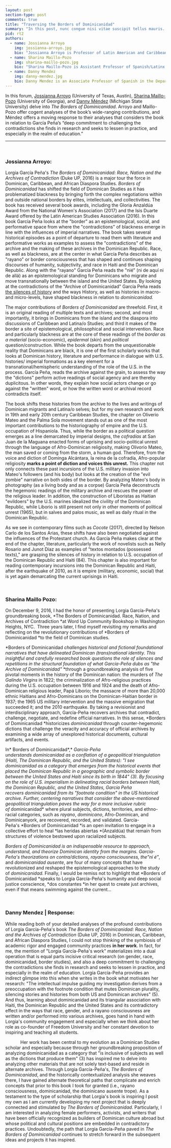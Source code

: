 ```yaml
---
layout: post
section-type: post
comments: true
title: "Traversing the Borders of Dominicanidad"
summary: "In this post, nunc congue nisi vitae suscipit tellus mauris. Faucibus nisl tincidunt eget nullam non nisi est. Tincidunt lobortis feugiat vivamus at augue. Eu facilisis sed odio morbi quis commodo odio aenean sed. Pharetra et ultrices neque ornare aenean euismod. Sit amet est placerat in egestas. Elementum sagittis vitae et leo duis."
pid: rt2
authors:
  - name: Jossianna Arroyo
    img: jossianna-arroyo.jpg
    bio: "Jossianna Arroyo is Professor of Latin American and Caribbean Literatures and Cultures in the Department of Spanish and Portuguese and the Warfield Center for African and African American Studies. Her research interests center on Latin American, Luso-Brazilian and Caribbean literatures and cultures. She is the author of <em>Travestismos culturales: Literatura y etnografia en Cuba y Brasil</em> (Pittsburgh UP 2003) and <em>Writing Secrecy in Caribbean Freemasonry</em> (Palgrave 2013)."
  - name: Sharina Maillo-Pozo
    img: sharina-maillo-pozo.jpg
    bio: "Sharina Maillo-Pozo is Assistant Professor of Spanish/Latinx Studies in the Department of Romance Languages at the University of Georgia. She specializes in Latinx and Caribbean literature and culture, with special attention to the cultural production of the Dominican Republic and its diaspora in the United States."
  - name: Danny Mendez
    img: danny-mendez.jpg
    bio: Danny Mendez is an Associate Professor of Spanish in the Department of Romance and Classical Studies and a Core-Faculty of the Program of Global Studies in Arts and Humanities (GSAH) at Michigan State University. His research focuses on contemporary narrative representations of Dominican migrations to the United States and Puerto Rico, analyzing the particular ways in which these narratives challenge conceptions of Latin American literature and Latino Studies."
---
```



In this forum, <a href="https://liberalarts.utexas.edu/spanish/faculty/ja3344" target="_blank">Jossianna Arroyo</a> (University of Texas, Austin), <a href="https://www.rom.uga.edu/directory/people/sharina-maillo-pozo" target="_blank">Sharina Maillo-Pozo</a> (University of Georgia), and <a href="http://www.rcs.msu.edu/people/danny-mendez" target="_blank">Danny Méndez</a> (Michigan State University) delve into *The Borders of Dominicanidad*. Arroyo and Maillo-Pozo offer cogent analyses of the book’s wide-ranging contributions, and Méndez offers a moving response to their analyses that considers the book in relation to García Peña’s “deep commitment to challenging the contradictions she finds in research and seeks to lessen in practice, and especially in the realm of education.”

---

<br>

### Jossianna Arroyo:

Lorgia García Peña's *The Borders of Dominicanidad: Race, Nation and the
Archives of Contradiction* (Duke UP, 2016) is a major tour the force in
Dominican, Caribbean, and African Diaspora Studies. *Borders of
Dominicanidad* has shifted the field of Dominican Studies as it has
problematized blackness by bringing forth the complex negotiations
within and outside national borders by elites, intellectuals, and
collectivities. The book has received several book awards, including the
Gloria Anzaldúa Award from the National Women's Association (2017) and
the Isis Duarte Award offered by the Latin American Studies Association
(2016). In this book García Peña looks at the "border" as an
epistemological, social, and performative space from where the
"contradictions" of blackness emerge in line with the influences of
imperial narratives. The book takes several historical episodes as a
point of departure to read them with literature and performative works
as examples to assess the "contradictions" of the archive and the making
of these archives in the Dominican Republic. Race, as well as blackness,
are at the center in what García Peña describes as "rayano" or border
consciousness that has shaped and continues shaping discourses of
humanity, subjectivity, and race in Haiti and the Dominican Republic.
Along with the "rayano" García Peña reads the "nié" (ni de aquí ni de
allá) as an epistemological standing for Dominicans who migrate and move
transnationally between the island and the United States. By looking at
the contradictions of the "Archive of Dominicanidad" García Peña reads
<a href="https://www.penguinrandomhouse.com/books/246609/silencing-the-past-20th-anniversary-edition-by-michel-rolph-trouillot/" target="_blank">the silences of history</a> and the ways History, as well as histories in macro- and micro-levels, have shaped blackness in relation to *dominicanidad.*

The major contributions of *Borders of Dominicanidad* are threefold.
First, it is an original reading of multiple texts and archives; second,
and most importantly, it brings in Dominicans from the island and the
diaspora into discussions of Caribbean and Latina/o Studies; and third
it makes of the border a site of epistemological, philosophical and
social intervention. Race and particularly blackness are at the core of
these readings of the *border as a material* (socio-economic),
*epidermal* (skin) and *political* question/construction. While the book
departs from the unquestionable reality that Dominicans are black, it is
one of the first scholarly works that looks at Dominican history,
literature and performance in dialogue with U.S. histories/ imperial
formations as a key element for a transnational/hemispheric
understanding of the role of the U.S. in the process. García Peña, reads
the archive against the grain, to assess the way the \"dictions\"
perform active readings of social agency and are thereby duplicitous. In
other words, they explain how social actors change or go against the
"written" word, or how the written word or archival record contradicts
itself.

The book shifts these histories from the archive to the lives and
writings of Dominican migrants and Latina/o selves; but for my own
research and work in 19th and early 20th century Caribbean Studies, the
chapter on Oliverio Mateo and the Palma Sola movement stands out as one
of the most important contributions to the historiography of empire and
the U.S. occupation of Hispaniola. Thus, while the border as a political
question emerges as a line demarcated by imperial designs, the
*cofradías* at San Juan de la Maguana enacted forms of uprising and
socio-political unrest through the language of Afro-Dominican
religiosity, making Olivorio Mateo, the man saved or coming from the
storm, a human god. Therefore, from the voice and diction of Dominga
Alcántara, la reina de la cofradía, Afro-popular religiosity **marks a
point of diction and voices this unrest.** This chapter not only
connects these past incursions of the U.S. military invasion into
Mateo's followers (and his body) but looks at the creation of the "evil
zombie" narrative on both sides of the border. By analyzing Mateo\'s
body in photography (as a living body and as a corpse) García Peña
deconstructs the hegemonic readings of the military archive and rescues
the power of the religious leader. In addition, the construction of
Liboristas as Haitian "evildoers" by the U.S. marines idealized the
civility of the Dominican Republic, while Liborio is still present not
only in other moments of political unrest (1965), but in salves and
palos music, as well as daily ritual in the Dominican Republic.

As we see in contemporary films such as *Cocote* (2017), directed by
Nelson Carlo de los Santos Arias, these shifts have also been negotiated
against the influences of the Protestant church. As García Peña makes
clear at the end of the chapter, literature, particularly the work of
novelists such as Nelly Rosario and Junot Díaz as examples of "textos
montados (possessed texts)," are grasping the silences of history in
relation to U.S. occupation of the Dominican Republic and Haiti (84).
This chapter is also important for reading contemporary incursions into
the Dominican Republic and Haiti, after the earthquake of 2010, as it is
empire (military, economic, social) that is yet again demarcating the
current uprisings in Haiti.

<br>

### Sharina Maillo Pozo:

On December 9, 2016, I had the honor of presenting Lorgia García-Peña's
groundbreaking book, *The Borders of Dominicanidad. Race, Nation, and
Archives of Contradiction *at Word Up Community Bookshop in Washington
Heights, NYC.  Three years later, I find myself revisiting my remarks
and reflecting on the revolutionary contributions of *Borders of
Dominicanidad *to the field of Dominican studies. 

*Borders of Dominicanidad *challenges historical and fictional
foundational narratives that have delineated Dominican (trans)national
identity. This insightful and carefully researched book* *questions the
role of silences and repetitions in the structural foundation of what
García-Peña dubs as "the Archive of Dominicanidad"* *through a
groundbreaking analysis of five pivotal moments in the history of the
Dominican nation: the murders of *The Galindo Virgins* in 1822; the
criminalization of Afro-religious practices during the U.S. occupation
between 1916 and 1924 and the death of Afro-Dominican religious leader,
Papá Liborio; the massacre of more than 20,000 ethnic Haitians and
Afro-Dominicans on the Dominican-Haitian border in 1937; the 1965 US
military intervention and the massive emigration that succeeded it; and
the 2010 earthquake. By taking a revisionist and interdisciplinary
approach, García-Peña recovers archives that contradict, challenge,
negotiate, and redefine official narratives. In this sense, *Borders of
Dominicanidad *historicizes *dominicanidad* through counter-hegemonic
dictions that challenge the veracity and accuracy of official archives
by examining a wide array of unexplored historical documents, cultural
artifacts, and events.

In* Borders of Dominicanidad*,* *García-Peña
understands *dominicanidad* as a conflation of a geopolitical
triangulation (Haiti, The Dominican Republic, and the United States): "I
see dominicanidad as a category that emerges from the historical events
that placed the Dominican Republic in a geographic and symbolic border
between the United States and Haiti since its birth in 1844" (3). By
focusing on the role of U.S. imperialism in delineating racial borders
between Haiti, the Dominican Republic, and the United States, García
Peña recovers *dominicanidad* from its "footnote condition" in the US
historical archive. Further, centering narratives that consider the
above-mentioned geopolitical triangulation paves the way for a more
inclusive rubric of* dominicanidad* where plural subjects, dictions,
territories, and ethno-racial categories, such
as *rayano*, *dominicano*, Afro-Dominican, and Dominicanyork, are
recovered, recorded, and validated. García-Peña's *Borders of
Dominicanidad *is an open invitation to engage in a collective effort to
heal *las heridas abiertas *(Anzaldúa) that remain from structures of
violence bestowed upon racialized subjects. 

*Borders of Dominicanidad *is an indispensable resource to approach,
understand, and theorize Dominican identity from the margins.
García-Peña's theorizations on *contra/dictions, rayano
consciousness,* the*"ni é"*, and *dominicanidad ausente*, are four of
many concepts that have revolutionized and reshaped the epistemological
approaches to the study of *dominicanidad.* Finally, I would be remiss
not to highlight that *Borders of Dominicanidad *speaks to Lorgia
García-Peña's humanity and deep social justice
conscience, *dos constantes *in her quest to create just archives, even
if that means swimming against the current...

<br>

### Danny Mendez | Response:

While reading both of your detailed analyses of the profound
contributions of Lorgia García-Peña's book *The Borders of
Dominicanidad: Race, Nation and the Archives of Contradiction* (Duke UP,
2016) in Dominican, Caribbean, and African Diaspora Studies, I could not
stop thinking of the symbiosis of academic rigor and engaged community
practices **in her work**. In fact, for me, the mention of "Lorgia
García-Peña's work" materializes into a dual operation that is equal
parts incisive critical research (on gender, race, dominicanidad, border
studies), and also a deep commitment to challenging the contradictions
she finds in research and seeks to lessen in practice, and especially in
the realm of education. Lorgia García-Peña provides an indirect glimpse
into this when she writes in the book what motivates her research: "The
intellectual impulse guiding my investigation derives from a
preoccupation with the footnote condition that mutes Dominican
plurality, silencing stories and histories from both US and Dominican
archives" (5). And thus, learning about dominicanidad and its triangular
association with Haiti, the Dominican Republic and the United States and
its contradictory effect in the ways that race, gender, and a rayano
consciousness are written and/or performed into various archives, goes
hand in hand with Lorgia's community engagement and especially when we
think about her role as co-founder of Freedom University and her
constant devotion to inspiring and teaching all students.

            Her work has been central to my evolution as a Dominican
Studies scholar and especially because through her groundbreaking
proposition of analyzing dominicanidad as a category that "is inclusive
of subjects as well as the dictions that produce them" (3) has inspired
me to delve into analyzing other materials that are not solely
text-based and reside in alternate archives. Through Lorgia
García-Peña's, *The Borders of Dominicanidad*, and the historically
contextualized analysis she weaves there, I have gained alternate
theoretical paths that complicate and enrich concepts that prior to this
book I took for granted (i.e., rayano consciousness, dominicanidad, the
dominicano ausente trope). As a testament to the type of scholarship
that Lorgia's book is inspiring I posit my own as I am currently
developing my next project that is deeply connected and stimulated
by *The Borders of Dominicanidad*. Particularly, I am interested in
analyzing female performers, activists, and writers that have been
officially recognized as builders of Dominican culture abroad but whose
political and cultural positions are embedded in contradictory
practices. Undoubtedly, the path that Lorgia García-Peña paved in *The
Borders of Dominicanidad* continues to stretch forward in the subsequent
ideas and projects it has inspired.

<br>

